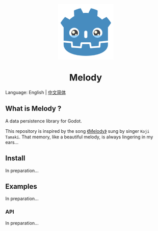 <p align="center"><img src="https://raw.githubusercontent.com/tony709394/Melody/main/Images/logo.png" align="center" width="175"></p>
<h1 align="center">Melody</h1>

Language: English | [中文简体](README_zh_cn.md)

## What is Melody ?

A data persistence library for Godot.

This repository is inspired by the song [《Melody》](https://www.youtube.com/watch?v=ih6_xNsensA) sung by singer `Koji Tamaki`. That memory, like a beautiful melody, is always lingering in my ears...

## Install

In preparation...

## Examples

In preparation...

### API

In preparation...
